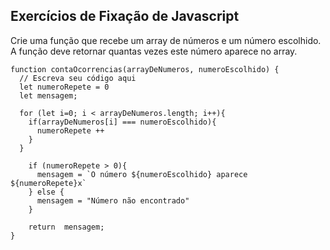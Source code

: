 ## Exercícios de Fixação de Javascript

Crie uma função que recebe um array de números e um número escolhido. A função deve retornar quantas vezes este número aparece no array.

```
function contaOcorrencias(arrayDeNumeros, numeroEscolhido) {
  // Escreva seu código aqui
  let numeroRepete = 0
  let mensagem;
  
  for (let i=0; i < arrayDeNumeros.length; i++){
    if(arrayDeNumeros[i] === numeroEscolhido){
      numeroRepete ++
    }
  } 
  
    if (numeroRepete > 0){
      mensagem = `O número ${numeroEscolhido} aparece ${numeroRepete}x`
    } else {
      mensagem = "Número não encontrado"
    }
    
    return  mensagem;
}